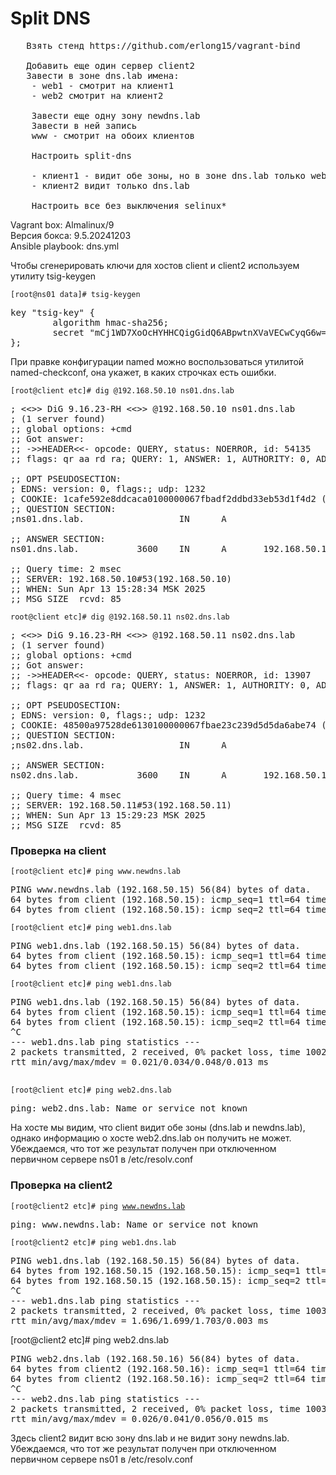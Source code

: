 <h1>Split DNS</h1>

<pre>
   Взять стенд https://github.com/erlong15/vagrant-bind
   
   Добавить еще один сервер client2
   Завести в зоне dns.lab имена:
    - web1 - смотрит на клиент1
    - web2 смотрит на клиент2

    Завести еще одну зону newdns.lab
    Завести в ней запись
    www - смотрит на обоих клиентов

    Настроить split-dns

    - клиент1 - видит обе зоны, но в зоне dns.lab только web1
    - клиент2 видит только dns.lab

    Настроить все без выключения selinux*
</pre>

<p>
Vagrant box: Almalinux/9<br>
Версия бокса: 9.5.20241203<br>
Ansible playbook: dns.yml   
</p>

<p>Чтобы сгенерировать ключи для хостов client и client2 используем утилиту tsig-keygen</p>

<code>[root@ns01 data]# tsig-keygen</code>
<pre>
key "tsig-key" {
        algorithm hmac-sha256;
        secret "mCj1WD7XoOcHYHHCQigGidQ6ABpwtnXVaVECwCyqG6w=";
};
</pre>

<p>При правке конфигурации named можно воспользоваться утилитой named-checkconf, она укажет, в каких строчках есть ошибки.</p>

<code>[root@client etc]# dig @192.168.50.10 ns01.dns.lab</code>
<pre>
; <<>> DiG 9.16.23-RH <<>> @192.168.50.10 ns01.dns.lab
; (1 server found)
;; global options: +cmd
;; Got answer:
;; ->>HEADER<<- opcode: QUERY, status: NOERROR, id: 54135
;; flags: qr aa rd ra; QUERY: 1, ANSWER: 1, AUTHORITY: 0, ADDITIONAL: 1

;; OPT PSEUDOSECTION:
; EDNS: version: 0, flags:; udp: 1232
; COOKIE: 1cafe592e8ddcaca0100000067fbadf2ddbd33eb53d1f4d2 (good)
;; QUESTION SECTION:
;ns01.dns.lab.                  IN      A

;; ANSWER SECTION:
ns01.dns.lab.           3600    IN      A       192.168.50.10

;; Query time: 2 msec
;; SERVER: 192.168.50.10#53(192.168.50.10)
;; WHEN: Sun Apr 13 15:28:34 MSK 2025
;; MSG SIZE  rcvd: 85
</pre>

<code>root@client etc]# dig @192.168.50.11 ns02.dns.lab</code>
<pre>
; <<>> DiG 9.16.23-RH <<>> @192.168.50.11 ns02.dns.lab
; (1 server found)
;; global options: +cmd
;; Got answer:
;; ->>HEADER<<- opcode: QUERY, status: NOERROR, id: 13907
;; flags: qr aa rd ra; QUERY: 1, ANSWER: 1, AUTHORITY: 0, ADDITIONAL: 1

;; OPT PSEUDOSECTION:
; EDNS: version: 0, flags:; udp: 1232
; COOKIE: 48500a97528de6130100000067fbae23c239d5d5da6abe74 (good)
;; QUESTION SECTION:
;ns02.dns.lab.                  IN      A

;; ANSWER SECTION:
ns02.dns.lab.           3600    IN      A       192.168.50.11

;; Query time: 4 msec
;; SERVER: 192.168.50.11#53(192.168.50.11)
;; WHEN: Sun Apr 13 15:29:23 MSK 2025
;; MSG SIZE  rcvd: 85
</pre>

<h3>Проверка на client</h3>
<code>[root@client etc]# ping www.newdns.lab</code>
<pre>
PING www.newdns.lab (192.168.50.15) 56(84) bytes of data.
64 bytes from client (192.168.50.15): icmp_seq=1 ttl=64 time=0.011 ms
64 bytes from client (192.168.50.15): icmp_seq=2 ttl=64 time=0.053 ms
</pre>
<code>[root@client etc]# ping web1.dns.lab</code>
<pre>
PING web1.dns.lab (192.168.50.15) 56(84) bytes of data.
64 bytes from client (192.168.50.15): icmp_seq=1 ttl=64 time=0.020 ms
64 bytes from client (192.168.50.15): icmp_seq=2 ttl=64 time=0.079 ms
</pre>

<code>[root@client etc]# ping web1.dns.lab</code>
<pre>
PING web1.dns.lab (192.168.50.15) 56(84) bytes of data.
64 bytes from client (192.168.50.15): icmp_seq=1 ttl=64 time=0.021 ms
64 bytes from client (192.168.50.15): icmp_seq=2 ttl=64 time=0.048 ms
^C
--- web1.dns.lab ping statistics ---
2 packets transmitted, 2 received, 0% packet loss, time 1002ms
rtt min/avg/max/mdev = 0.021/0.034/0.048/0.013 ms
 </pre>  
<code>[root@client etc]# ping web2.dns.lab</code>
<pre>
ping: web2.dns.lab: Name or service not known
</pre>

<p>
На хосте мы видим, что client видит обе зоны (dns.lab и newdns.lab), однако информацию о хосте web2.dns.lab он получить не может. <br>
Убеждаемся, что тот же результат получен при отключенном первичном сервере ns01 в /etc/resolv.conf   
</p>

<h3>Проверка на client2</h3>

<code>[root@client2 etc]# ping www.newdns.lab</code>
<pre>
ping: www.newdns.lab: Name or service not known
</pre>
<code>[root@client2 etc]# ping web1.dns.lab</code>
<pre>
PING web1.dns.lab (192.168.50.15) 56(84) bytes of data.
64 bytes from 192.168.50.15 (192.168.50.15): icmp_seq=1 ttl=64 time=1.70 ms
64 bytes from 192.168.50.15 (192.168.50.15): icmp_seq=2 ttl=64 time=1.70 ms
^C
--- web1.dns.lab ping statistics ---
2 packets transmitted, 2 received, 0% packet loss, time 1003ms
rtt min/avg/max/mdev = 1.696/1.699/1.703/0.003 ms
</pre>

[root@client2 etc]# ping web2.dns.lab</code>
<pre>
PING web2.dns.lab (192.168.50.16) 56(84) bytes of data.
64 bytes from client2 (192.168.50.16): icmp_seq=1 ttl=64 time=0.026 ms
64 bytes from client2 (192.168.50.16): icmp_seq=2 ttl=64 time=0.056 ms
^C
--- web2.dns.lab ping statistics ---
2 packets transmitted, 2 received, 0% packet loss, time 1003ms
rtt min/avg/max/mdev = 0.026/0.041/0.056/0.015 ms
</pre>

<p>
Здесь client2 видит всю зону dns.lab и не видит зону newdns.lab.<br>
Убеждаемся, что тот же результат получен при отключенном первичном сервере ns01 в /etc/resolv.conf 
</p>
